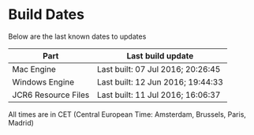 # Build Dates

Below are the last known dates to updates

Part | Last build update
-----|-----
Mac Engine | Last built: 07 Jul 2016; 20:26:45
Windows Engine | Last built: 12 Jun 2016; 19:44:33
JCR6 Resource Files | Last built: 11 Jul 2016; 16:06:37
All times are in CET (Central European Time: Amsterdam, Brussels, Paris, Madrid)



